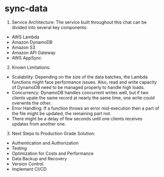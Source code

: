 # sync-data

1. Service Architecture:
The service built throughout this chat can be divided into several key components:
 - AWS Lambda
 - Amazon DynamoDB
 - Amazon S3
 - Amazon API Gateway
 - AWS AppSync

2. Known Limitations: 
 - Scalability: Depending on the size of the data batches, the Lambda functions might face performance issues. Also, read and write capacity of DynamoDB need to be managed properly to handle high loads.
 - Concurrency: DynamoDB handles concurrent writes well, but if two clients upate the same record at nearly the same time, one write could overwrite the other.
 - Error Handling: If a function throws an error mid-execution then a part of the file might be updated, the remaining part not.
 - There might be a delay of few seconds until one clients receives updates from another one.

3. Next Steps to Production Grade Solution:
 - Authentication and Authorization
 - Testing
 - Optimization for Costs and Performance
 - Data Backup and Recovery
 - Version Control
 - Implement CI/CD
